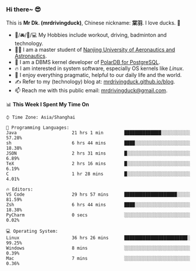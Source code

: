 ### Hi there~ 😎

This is **Mr Dk. (mrdrivingduck)**, Chinese nickname: **棠羽**. I love ducks. 🦆

- 💪/🚘/🏸/💻 My Hobbies include workout, driving, badminton and technology.
- 👨‍🎓 I am a master student of [Nanjing University of Aeronautics and Astronautics](https://en.wikipedia.org/wiki/Nanjing_University_of_Aeronautics_and_Astronautics).
- 🍊 I am a DBMS kernel developer of [PolarDB for PostgreSQL](https://github.com/ApsaraDB/PolarDB-for-PostgreSQL).
- 🔥 I am interested in system software, especially OS kernels like *Linux*.
- 🔧 I enjoy everything pragmatic, helpful to our daily life and the world.
- ✍ Refer to my (technology) blog at: [mrdrivingduck.github.io/blog](https://www.mrdrivingduck.cn/blog/#/).
- 📫 Reach me with this public email: [mrdrivingduck@gmail.com](mailto:mrdrivingduck@gmail.com).

<!--START_SECTION:waka-->
📊 **This Week I Spent My Time On** 

```text
⌚︎ Time Zone: Asia/Shanghai

💬 Programming Languages: 
Java                     21 hrs 1 min        ██████████████░░░░░░░░░░░   57.28% 
sh                       6 hrs 44 mins       ████░░░░░░░░░░░░░░░░░░░░░   18.38% 
JSON                     2 hrs 31 mins       █░░░░░░░░░░░░░░░░░░░░░░░░   6.89% 
TeX                      2 hrs 16 mins       █░░░░░░░░░░░░░░░░░░░░░░░░   6.19% 
C                        1 hr 28 mins        █░░░░░░░░░░░░░░░░░░░░░░░░   4.01%

🔥 Editors: 
VS Code                  29 hrs 57 mins      ████████████████████░░░░░   81.59% 
Zsh                      6 hrs 44 mins       ████░░░░░░░░░░░░░░░░░░░░░   18.38% 
PyCharm                  0 secs              ░░░░░░░░░░░░░░░░░░░░░░░░░   0.02%

💻 Operating System: 
Linux                    36 hrs 26 mins      ████████████████████████░   99.25% 
Windows                  8 mins              ░░░░░░░░░░░░░░░░░░░░░░░░░   0.39% 
Mac                      7 mins              ░░░░░░░░░░░░░░░░░░░░░░░░░   0.36%

```


<!--END_SECTION:waka-->

<!-- ![Mr Dk.'s GitHub Stats](https://github-readme-stats.vercel.app/api?username=mrdrivingduck&count_private&show_icons=true&theme=buefy) -->

<!-- ![Most Used Languages](https://github-readme-stats.vercel.app/api/top-langs/?username=mrdrivingduck&exclude_repo=mips32-CPU,snort-tcp-socket&theme=buefy&layout=compact&langs_count=10) -->


<!--
**mrdrivingduck/mrdrivingduck** is a ✨ _special_ ✨ repository because its `README.md` (this file) appears on your GitHub profile.

Here are some ideas to get you started:

- 🔭 I’m currently working on ...
- 🌱 I’m currently learning ...
- 👯 I’m looking to collaborate on ...
- 🤔 I’m looking for help with ...
- 💬 Ask me about ...
- 📫 How to reach me: ...
- 😄 Pronouns: ...
- ⚡ Fun fact: ...
-->
